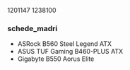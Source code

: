 1201147 1238100

### schede_madri

- ASRock B560 Steel Legend ATX 
- ASUS TUF Gaming B460-PLUS ATX 
- Gigabyte B550 Aorus Elite